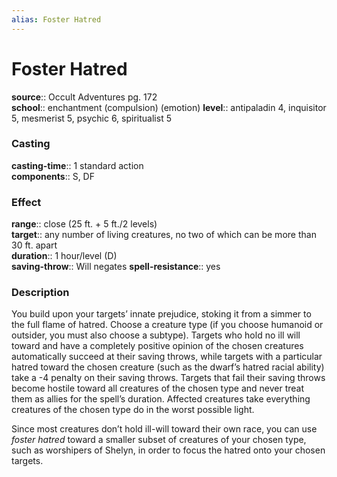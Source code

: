 ```yaml
---
alias: Foster Hatred
---
```


# Foster Hatred 

**source**:: Occult Adventures pg. 172  
**school**:: enchantment (compulsion) (emotion)
**level**:: antipaladin 4, inquisitor 5, mesmerist 5, psychic 6, spiritualist 5

### Casting 

**casting-time**:: 1 standard action  
**components**:: S, DF

### Effect 

**range**:: close (25 ft. + 5 ft./2 levels)  
**target**:: any number of living creatures, no two of which can be more than 30 ft. apart  
**duration**:: 1 hour/level (D)  
**saving-throw**:: Will negates
**spell-resistance**:: yes

### Description 

You build upon your targets’ innate prejudice, stoking it from a simmer to the full flame of hatred. Choose a creature type (if you choose humanoid or outsider, you must also choose a subtype). Targets who hold no ill will toward and have a completely positive opinion of the chosen creatures automatically succeed at their saving throws, while targets with a particular hatred toward the chosen creature (such as the dwarf’s hatred racial ability) take a -4 penalty on their saving throws. Targets that fail their saving throws become hostile toward all creatures of the chosen type and never treat them as allies for the spell’s duration. Affected creatures take everything creatures of the chosen type do in the worst possible light.  
  
Since most creatures don’t hold ill-will toward their own race, you can use *foster hatred* toward a smaller subset of creatures of your chosen type, such as worshipers of Shelyn, in order to focus the hatred onto your chosen targets.
